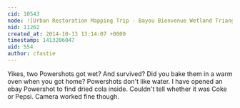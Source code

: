 ```yaml
---
cid: 10543
node: ![Urban Restoration Mapping Trip - Bayou Bienvenue Wetland Triangle](../notes/geraldmc/10-13-2014/urban-restoration-mapping-trip-bayou-bienvenue-wetland-triangle)
nid: 11262
created_at: 2014-10-13 13:14:07 +0000
timestamp: 1413206047
uid: 554
author: cfastie
---
```


Yikes, two Powershots got wet? And survived? Did you bake them in a warm oven when you got home? Powershots don't like water. I have opened an ebay Powershot to find dried cola inside. Couldn't tell whether it was Coke or Pepsi. Camera worked fine though.